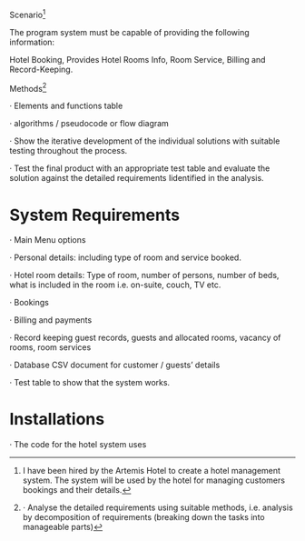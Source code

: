 Scenario[^1]

[^1]: I have been hired by the Artemis Hotel to create a hotel management system. The system will be used by the hotel for managing customers bookings and their details.

The program system must be capable of providing the following information:

Hotel Booking, Provides Hotel Rooms Info, Room Service, Billing and Record-Keeping.

Methods[^2]

[^2]: · Analyse the detailed requirements using suitable methods, i.e. analysis by decomposition of requirements (breaking down the tasks into manageable parts)

· Elements and functions table

· algorithms / pseudocode or flow diagram

· Show the iterative development of the individual solutions with suitable testing throughout the process.

· Test the final product with an appropriate test table and evaluate the solution against the detailed requirements Iidentified in the analysis.

# System Requirements

· Main Menu options

· Personal details: including type of room and service booked.

· Hotel room details: Type of room, number of persons, number of beds, what is included in the room i.e. on-suite, couch, TV etc.

· Bookings

· Billing and payments

· Record keeping guest records, guests and allocated rooms, vacancy of rooms, room services

· Database CSV document for customer / guests’ details

· Test table to show that the system works.


# Installations

· The code for the hotel system uses 
